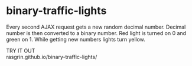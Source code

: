 # binary-traffic-lights

Every second AJAX request gets a new random decimal number. Decimal number is then converted to a binary number. Red light is turned on 0 and green on 1. While getting new numbers lights turn yellow.

TRY IT OUT <br>
rasgrin.github.io/binary-traffic-lights/
